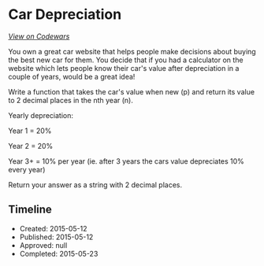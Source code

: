 # Car Depreciation
[*View on Codewars*](https://www.codewars.com/kata/car-depreciation)

You own a great car website that helps people make decisions about buying the best new car for them. You decide that if you had a calculator on the website which lets people know their car's value after depreciation in a couple of years, would be a great idea!

Write a function that takes the car's value when new (p) and return its value to 2 decimal places in the nth year (n).

Yearly depreciation:

Year 1 = 20%

Year 2 = 20%

Year 3+ = 10% per year (ie. after 3 years the cars value depreciates 10% every year)

Return your answer as a string with 2 decimal places. 


## Timeline
- Created: 2015-05-12
- Published: 2015-05-12
- Approved: null
- Completed: 2015-05-23